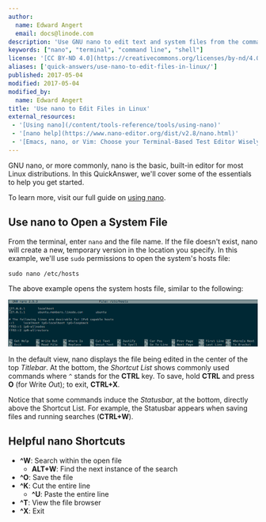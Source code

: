 ```yaml
---
author:
  name: Edward Angert
  email: docs@linode.com
description: 'Use GNU nano to edit text and system files from the command line.'
keywords: ["nano", "terminal", "command line", "shell"]
license: '[CC BY-ND 4.0](https://creativecommons.org/licenses/by-nd/4.0)'
aliases: ['quick-answers/use-nano-to-edit-files-in-linux/']
published: 2017-05-04
modified: 2017-05-04
modified_by:
  name: Edward Angert
title: 'Use nano to Edit Files in Linux'
external_resources:
 - '[Using nano](/content/tools-reference/tools/using-nano)'
 - '[nano help](https://www.nano-editor.org/dist/v2.8/nano.html)'
 - '[Emacs, nano, or Vim: Choose your Terminal-Based Test Editor Wisely](https://medium.com/linode-cube/emacs-nano-or-vim-choose-your-terminal-based-text-editor-wisely-8f3826c92a68)'
---
```


GNU nano, or more commonly, nano is the basic, built-in editor for most Linux distributions. In this QuickAnswer, we'll cover some of the essentials to help you get started.

To learn more, visit our full guide on [using nano](/content/tools-reference/tools/using-nano).

## Use nano to Open a System File

From the terminal, enter `nano` and the file name. If the file doesn't exist, nano will create a new, temporary version in the location you specify. In this example, we'll use `sudo` permissions to open the system's hosts file:

    sudo nano /etc/hosts

The above example opens the system hosts file, similar to the following:

![Ubuntu hosts file in nano](/content/assets/nano-hosts-ubuntu.png "Ubuntu hosts file in nano")

In the default view, nano displays the file being edited in the center of the top *Titlebar*. At the bottom, the *Shortcut List* shows commonly used commands where `^` stands for the **CTRL** key. To save, hold **CTRL** and press **O** (for Write *O*ut); to exit, **CTRL+X**.

Notice that some commands induce the *Statusbar*, at the bottom, directly above the Shortcut List. For example, the Statusbar appears when saving files and running searches (**CTRL+W**).

## Helpful nano Shortcuts

* **^W**: Search within the open file
  * **ALT+W**: Find the next instance of the search
* **^O**: Save the file
* **^K**: Cut the entire line
  * **^U**: Paste the entire line
* **^T**: View the file browser
* **^X**: Exit

